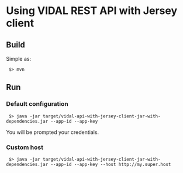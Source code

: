 # Using VIDAL REST API with Jersey client

## Build

Simple as:

```shell
 $> mvn
```

## Run

### Default configuration

```shell
 $> java -jar target/vidal-api-with-jersey-client-jar-with-dependencies.jar --app-id --app-key
```

You will be prompted your credentials.

### Custom host

```shell
 $> java -jar target/vidal-api-with-jersey-client-jar-with-dependencies.jar --app-id --app-key --host http://my.super.host
```
